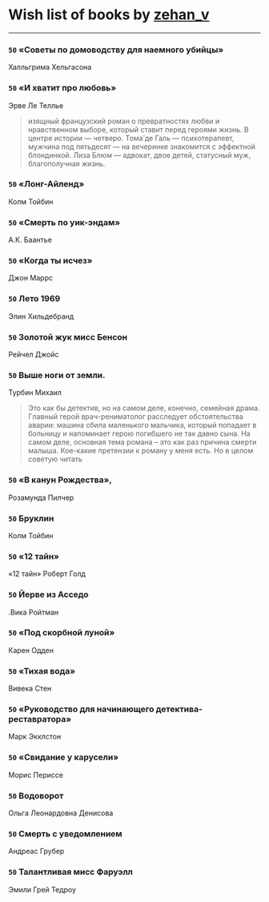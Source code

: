 # Wish list of books by [zehan_v](http://vk.com/id174598622)
---

### `50` «Советы по домоводству для наемного убийцы»
Халльгрима Хельгасона

### `50` «И хватит про любовь»
Эрве Ле Теллье
> изящный французский роман о превратностях любви и нравственном выборе, который ставит перед героями жизнь. В центре истории — четверо. Тома́ де Галь — психотерапевт, мужчина под пятьдесят — на вечеринке знакомится с эффектной блондинкой. Лиза Блюм — адвокат, двое детей, статусный муж, благополучная жизнь.

### `50` «Лонг-Айленд»
Колм Тойбин

### `50` «Смерть по уик-эндам»
А.К. Баантье

### `50` «Когда ты исчез»
Джон Маррс

### `50` Лето 1969
Элин Хильдебранд

### `50` Золотой жук мисс Бенсон
Рейчел Джойс

### `50` Выше ноги от земли.
Турбин Михаил
> Это как бы детектив, но на самом деле, конечно, семейная драма. Главный герой врач-рениматолог расследует обстоятельства аварии: машина сбила маленького мальчика, который попадает в больницу и напоминает герою погибшего не так давно сына. На самом деле, основная тема романа – это как раз причина смерти малыша. Кое-какие претензии к роману у меня есть. Но в целом советую читать

### `50` «В канун Рождества»,
Розамунда Пилчер

### `50` Бруклин
Колм Тойбин

### `50` «12 тайн»
«12 тайн» Роберт Голд

### `50` Йерве из Асседо
.Вика Ройтман

### `50` «Под скорбной луной»
Карен Одден

### `50` «Тихая вода»
Вивека Стен

### `50` «Руководство для начинающего детектива-реставратора»
Марк Экклстон

### `50` «Свидание у карусели»
Морис Периссе

### `50` Водоворот
Ольга Леонардовна Денисова

### `50` Смерть с уведомлением
Андреас Грубер

### `50` Талантливая мисс Фаруэлл
Эмили Грей Тедроу

